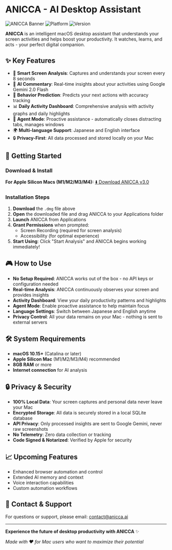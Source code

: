 # ANICCA - AI Desktop Assistant

![ANICCA Banner](https://img.shields.io/badge/ANICCA-AI%20Desktop%20Assistant-purple?style=for-the-badge)
![Platform](https://img.shields.io/badge/platform-macOS-lightgrey?style=for-the-badge)
![Version](https://img.shields.io/badge/version-v3.0-blue?style=for-the-badge)

**ANICCA** is an intelligent macOS desktop assistant that understands your screen activities and helps boost your productivity. It watches, learns, and acts - your perfect digital companion.

## ✨ Key Features

- 🎯 **Smart Screen Analysis**: Captures and understands your screen every 8 seconds
- 🧠 **AI Commentary**: Real-time insights about your activities using Google Gemini 2.0 Flash
- 🔮 **Behavior Prediction**: Predicts your next actions with accuracy tracking
- 📊 **Daily Activity Dashboard**: Comprehensive analysis with activity graphs and daily highlights
- 🤖 **Agent Mode**: Proactive assistance - automatically closes distracting tabs, manages windows
- 🌍 **Multi-language Support**: Japanese and English interface
- 🔒 **Privacy-First**: All data processed and stored locally on your Mac

## 🚀 Getting Started

### Download & Install

**For Apple Silicon Macs (M1/M2/M3/M4):**
[⬇️ Download ANICCA v3.0](https://github.com/Daisuke134/anicca.ai/releases/download/v3.0.0/ANICCA-1.0.0-arm64.dmg)

### Installation Steps

1. **Download** the `.dmg` file above
2. **Open** the downloaded file and drag ANICCA to your Applications folder  
3. **Launch** ANICCA from Applications
4. **Grant Permissions** when prompted:
   - Screen Recording (required for screen analysis)
   - Accessibility (for optimal experience)
5. **Start Using**: Click "Start Analysis" and ANICCA begins working immediately!

## 🎮 How to Use

- **No Setup Required**: ANICCA works out of the box - no API keys or configuration needed
- **Real-time Analysis**: ANICCA continuously observes your screen and provides insights
- **Activity Dashboard**: View your daily productivity patterns and highlights
- **Agent Mode**: Enable proactive assistance to help maintain focus
- **Language Settings**: Switch between Japanese and English anytime
- **Privacy Control**: All your data remains on your Mac - nothing is sent to external servers

## 🛠 System Requirements

- **macOS 10.15+** (Catalina or later)
- **Apple Silicon Mac** (M1/M2/M3/M4) recommended
- **8GB RAM** or more
- **Internet connection** for AI analysis

## 🔒 Privacy & Security

- **100% Local Data**: Your screen captures and personal data never leave your Mac
- **Encrypted Storage**: All data is securely stored in a local SQLite database  
- **API Privacy**: Only processed insights are sent to Google Gemini, never raw screenshots
- **No Telemetry**: Zero data collection or tracking
- **Code Signed & Notarized**: Verified by Apple for security

## 📈 Upcoming Features

- Enhanced browser automation and control
- Extended AI memory and context
- Voice interaction capabilities
- Custom automation workflows

## 📧 Contact & Support

For questions or support, please email: [contact@anicca.ai](mailto:contact@anicca.ai)

---

**Experience the future of desktop productivity with ANICCA** ✨

*Made with ❤️ for Mac users who want to maximize their potential*
